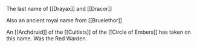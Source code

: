 The last name of [[Drayax]] and [[Dracor]]

Also an ancient royal name from [[Bruelethor]]

An [[Archdruid]] of the [[Cultists]] of the [[Circle of Embers]] has taken on this name. Was the Red Warden.